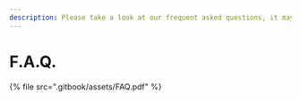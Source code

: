 ```yaml
---
description: Please take a look at our frequent asked questions, it may can help you.
---
```


# F.A.Q.

{% file src=".gitbook/assets/FAQ.pdf" %}
